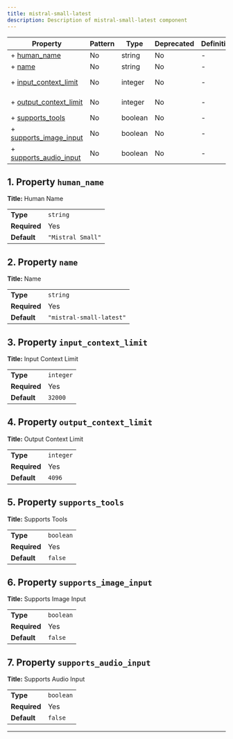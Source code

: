 ```yaml
---
title: mistral-small-latest
description: Description of mistral-small-latest component
---
```


| Property                                         | Pattern | Type    | Deprecated | Definition | Title/Description    |
| ------------------------------------------------ | ------- | ------- | ---------- | ---------- | -------------------- |
| + [human_name](#human_name )                     | No      | string  | No         | -          | Human Name           |
| + [name](#name )                                 | No      | string  | No         | -          | Name                 |
| + [input_context_limit](#input_context_limit )   | No      | integer | No         | -          | Input Context Limit  |
| + [output_context_limit](#output_context_limit ) | No      | integer | No         | -          | Output Context Limit |
| + [supports_tools](#supports_tools )             | No      | boolean | No         | -          | Supports Tools       |
| + [supports_image_input](#supports_image_input ) | No      | boolean | No         | -          | Supports Image Input |
| + [supports_audio_input](#supports_audio_input ) | No      | boolean | No         | -          | Supports Audio Input |

## <a name="human_name"></a>1. Property `human_name`

**Title:** Human Name

|              |                   |
| ------------ | ----------------- |
| **Type**     | `string`          |
| **Required** | Yes               |
| **Default**  | `"Mistral Small"` |

## <a name="name"></a>2. Property `name`

**Title:** Name

|              |                          |
| ------------ | ------------------------ |
| **Type**     | `string`                 |
| **Required** | Yes                      |
| **Default**  | `"mistral-small-latest"` |

## <a name="input_context_limit"></a>3. Property `input_context_limit`

**Title:** Input Context Limit

|              |           |
| ------------ | --------- |
| **Type**     | `integer` |
| **Required** | Yes       |
| **Default**  | `32000`   |

## <a name="output_context_limit"></a>4. Property `output_context_limit`

**Title:** Output Context Limit

|              |           |
| ------------ | --------- |
| **Type**     | `integer` |
| **Required** | Yes       |
| **Default**  | `4096`    |

## <a name="supports_tools"></a>5. Property `supports_tools`

**Title:** Supports Tools

|              |           |
| ------------ | --------- |
| **Type**     | `boolean` |
| **Required** | Yes       |
| **Default**  | `false`   |

## <a name="supports_image_input"></a>6. Property `supports_image_input`

**Title:** Supports Image Input

|              |           |
| ------------ | --------- |
| **Type**     | `boolean` |
| **Required** | Yes       |
| **Default**  | `false`   |

## <a name="supports_audio_input"></a>7. Property `supports_audio_input`

**Title:** Supports Audio Input

|              |           |
| ------------ | --------- |
| **Type**     | `boolean` |
| **Required** | Yes       |
| **Default**  | `false`   |

----------------------------------------------------------------------------------------------------------------------------
